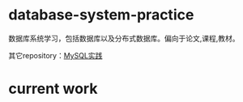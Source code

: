 # database-system-practice

数据库系统学习，包括数据库以及分布式数据库。偏向于论文,课程,教材。

其它repository：[MySQL实践](https://github.com/xiaozhiliaoo/mysql-practice)

# current work